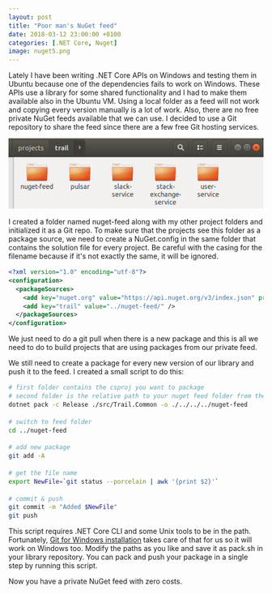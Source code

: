 ```yaml
---
layout: post
title: "Poor man's NuGet feed"
date: 2018-03-12 23:00:00 +0100
categories: [.NET Core, Nuget]
image: nuget5.png
---
```


Lately I have been writing .NET Core APIs on Windows and testing them in Ubuntu because one of the dependencies fails to work on Windows. These APIs use a library for some shared functionality and I had to make them available also in the Ubuntu VM. Using a local folder as a feed will not work and copying every version manually is a lot of work. Also, there are no free private NuGet feeds available that we can use. I decided to use a Git repository to share the feed since there are a few free Git hosting services.

![Project folders][1]

I created a folder named nuget-feed along with my other project folders and initialized it as a Git repo. To make sure that the projects see this folder as a package source, we need to create a NuGet.config in the same folder that contains the solution file for every project. Be careful with the casing for the filename because if it's not exactly the same, it will be ignored.

```xml
<?xml version="1.0" encoding="utf-8"?>
<configuration>
  <packageSources>
    <add key="nuget.org" value="https://api.nuget.org/v3/index.json" protocolVersion="3" />
    <add key="trail" value="../nuget-feed/" />
  </packageSources>
</configuration>
```

We just need to do a git pull when  there is a new package and this is all we need to do to build projects that are using packages from our private feed.

We still need to create a package for every new version of our library and push it to the feed. I created a small script to do this:

```bash
# first folder contains the csproj you want to package
# second folder is the relative path to your nuget feed folder from the library folder
dotnet pack -c Release ./src/Trail.Common -o ./../../../nuget-feed

# switch to feed folder
cd ../nuget-feed

# add new package
git add -A

# get the file name
export NewFile=`git status --porcelain | awk '{print $2}'`

# commit & push
git commit -m "Added $NewFile"
git push
```

This script requires .NET Core CLI and some Unix tools to be in the path. Fortunately, [Git for Windows installation][2] takes care of that for us so it will work on Windows too. Modify the paths as you like and save it as pack.sh in your library repository. You can pack and push your package in a single step by running this script.

Now you have a private NuGet feed with zero costs.

[1]: /assets/img/trail.png
[2]: https://epsil.github.io/blog/2016/04/20/